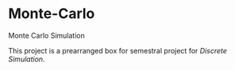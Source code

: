 # Monte-Carlo
Monte Carlo Simulation

This project is a prearranged box for semestral project for  *Discrete Simulation*.



